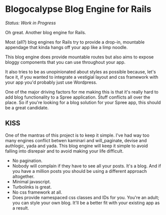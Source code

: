 Blogocalypse Blog Engine for Rails
==================================

*Status: Work in Progress*

Oh great. Another blog engine for Rails.

Most (all?) blog engines for Rails try to provide a drop-in, mountable appendage that kinda hangs off your app like a limp noodle.

This blog engine does provide mountable routes but also aims to expose bloggy components that you can use throughout your app.

It also tries to be as unopinionated about styles as possible because, let's face it, if you wanted to integrate a vestigial layout and css framework with your app you'd probably just use Wordpress.

One of the major driving factors for me making this is that it's really hard to add blog functionality to a Spree application.  Stuff conflicts all over the place.  So if you're looking for a blog solution for your Spree app, this should be a great candidate.

KISS
----

One of the mantras of this project is to keep it simple.  I've had way too many engines conflict betwen kaminari and will_paginate, devise and authlogic, yada and yada.  This blog engine will keep it simple to avoid falling into disrepair and to avoid making your life difficult.

* No pagination.
 * Nobody will complain if they have to see all your posts.  It's a blog.  And if you have a million posts you should be using a different approach altogether.
* Minimal javascript.
 * Turbolinks is great.
* No css framework at all.
 * Does provide namespaced css classes and IDs for you. You're an adult; you can style your own blog.  It'll be a better fit with your existing app as a result.
